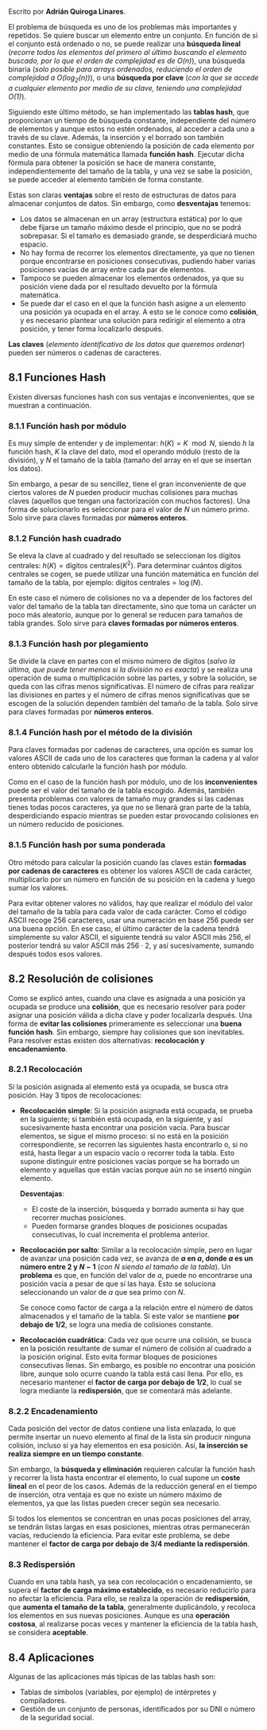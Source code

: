 Escrito por **Adrián Quiroga Linares**.

El problema de búsqueda es uno de los problemas más importantes y repetidos. Se quiere buscar un elemento entre un conjunto. En función de si el conjunto está ordenado o no, se puede realizar una **búsqueda lineal** (*recorre todos los elementos del primero al último buscando el elemento buscado, por lo que el orden de complejidad es de $O(n)$*), una búsqueda binaria (*solo posible para arrays ordenados, reduciendo el orden de complejidad a $O(\log_2(n))$*), o una **búsqueda por clave** (*con la que se accede a cualquier elemento por medio de su clave, teniendo una complejidad $O(1)$*).

Siguiendo este último método, se han implementado las **tablas hash**, que proporcionan un tiempo de búsqueda constante, independiente del número de elementos y aunque estos no estén ordenados, al acceder a cada uno a través de su clave. Además, la inserción y el borrado son también constantes. Esto se consigue obteniendo la posición de cada elemento por medio de una fórmula matemática llamada **función hash**. Ejecutar dicha fórmula para obtener la posición se hace de manera constante, independientemente del tamaño de la tabla, y una vez se sabe la posición, se puede acceder al elemento también de forma constante.

Estas son claras **ventajas** sobre el resto de estructuras de datos para almacenar conjuntos de datos. Sin embargo, como **desventajas** tenemos:

- Los datos se almacenan en un array (estructura estática) por lo que debe fijarse un tamaño máximo desde el principio, que no se podrá sobrepasar. Si el tamaño es demasiado grande, se desperdiciará mucho espacio.
- No hay forma de recorrer los elementos directamente, ya que no tienen porque encontrarse en posiciones consecutivas, pudiendo haber varias posiciones vacías de array entre cada par de elementos.
- Tampoco se pueden almacenar los elementos ordenados, ya que su posición viene dada por el resultado devuelto por la fórmula matemática.
- Se puede dar el caso en el que la función hash asigne a un elemento una posición ya ocupada en el array. A esto se le conoce como **colisión**, y es necesario plantear una solución para redirigir el elemento a otra posición, y tener forma localizarlo después.

**Las claves** (*elemento identificativo de los datos que queremos ordenar*) pueden ser números o cadenas de caracteres.

## 8.1 Funciones Hash
Existen diversas funciones hash con sus ventajas e inconvenientes, que se muestran a continuación.

### 8.1.1 Función hash por módulo
Es muy simple de entender y de implementar: $h(K) = K \mod N$, siendo $h$ la función hash, $K$ la clave del dato, $\text{mod}$ el operando módulo (resto de la división), y $N$ el tamaño de la tabla (tamaño del array en el que se insertan los datos).

Sin embargo, a pesar de su sencillez, tiene el gran inconveniente de que ciertos valores de $N$ pueden producir muchas colisiones para muchas claves (aquellos que tengan una factorización con muchos factores). Una forma de solucionarlo es seleccionar para el valor de $N$ un número primo. Solo sirve para claves formadas por **números enteros**.

### 8.1.2 Función hash cuadrado
Se eleva la clave al cuadrado y del resultado se seleccionan los dígitos centrales: $h(K) = \text{dígitos centrales}(K^2)$. Para determinar cuántos dígitos centrales se cogen, se puede utilizar una función matemática en función del tamaño de la tabla, por ejemplo: $\text{dígitos centrales} = \log(N)$.

En este caso el número de colisiones no va a depender de los factores del valor del tamaño de la tabla tan directamente, sino que toma un carácter un poco más aleatorio, aunque por lo general se reducen para tamaños de tabla grandes. Solo sirve para **claves formadas por números enteros**.

### 8.1.3 Función hash por plegamiento
Se divide la clave en partes con el mismo número de dígitos (*salvo la última, que puede tener menos si la división no es exacta*) y se realiza una operación de suma o multiplicación sobre las partes, y sobre la solución, se queda con las cifras menos significativas. El número de cifras para realizar las divisiones en partes y el número de cifras menos significativas que se escogen de la solución dependen también del tamaño de la tabla. Solo sirve para claves formadas por **números enteros**.

### 8.1.4 Función hash por el método de la división
Para claves formadas por cadenas de caracteres, una opción es sumar los valores ASCII de cada uno de los caracteres que forman la cadena y al valor entero obtenido calcularle la función hash por módulo.

Como en el caso de la función hash por módulo, uno de los **inconvenientes** puede ser el valor del tamaño de la tabla escogido. Además, también presenta problemas con valores de tamaño muy grandes si las cadenas tienes todas pocos caracteres, ya que no se llenará gran parte de la tabla, desperdiciando espacio mientras se pueden estar provocando colisiones en un número reducido de posiciones.

### 8.1.5 Función hash por suma ponderada
Otro método para calcular la posición cuando las claves están **formadas por cadenas de caracteres** es obtener los valores ASCII de cada carácter, multiplicarlo por un número en función de su posición en la cadena y luego sumar los valores.

Para evitar obtener valores no válidos, hay que realizar el módulo del valor del tamaño de la tabla para cada valor de cada carácter. Como el código ASCII recoge 256 caracteres, usar una numeración en base 256 puede ser una buena opción. En ese caso, el último carácter de la cadena tendrá simplemente su valor ASCII, el siguiente tendrá su valor ASCII más $256$, el posterior tendrá su valor ASCII más $256 \cdot 2$, y así sucesivamente, sumando después todos esos valores.

## 8.2 Resolución de colisiones
Como se explicó antes, cuando una clave es asignada a una posición ya ocupada se produce una **colisión**, que es necesario resolver para poder asignar una posición válida a dicha clave y poder localizarla después. Una forma de **evitar las colisiones** primeramente es seleccionar una **buena función hash**. Sin embargo, siempre hay colisiones que son inevitables. Para resolver estas existen dos alternativas: **recolocación y encadenamiento**.

### 8.2.1 Recolocación
Si la posición asignada al elemento está ya ocupada, se busca otra posición. Hay 3 tipos de recolocaciones:

- **Recolocación simple**: Si la posición asignada está ocupada, se prueba en la siguiente; si también está ocupada, en la siguiente, y así sucesivamente hasta encontrar una posición vacía. Para buscar elementos, se sigue el mismo proceso: si no está en la posición correspondiente, se recorren las siguientes hasta encontrarlo o, si no está, hasta llegar a un espacio vacío o recorrer toda la tabla. Esto supone distinguir entre posiciones vacías porque se ha borrado un elemento y aquellas que están vacías porque aún no se insertó ningún elemento.

  **Desventajas**:
  - El coste de la inserción, búsqueda y borrado aumenta si hay que recorrer muchas posiciones.
  - Pueden formarse grandes bloques de posiciones ocupadas consecutivas, lo cual incrementa el problema anterior.

- **Recolocación por salto**: Similar a la recolocación simple, pero en lugar de avanzar una posición cada vez, se avanza de **$a$ en $a$, donde $a$ es un número entre 2 y $N-1$** (*con $N$ siendo el tamaño de la tabla*). Un **problema** es que, en función del valor de $a$, puede no encontrarse una posición vacía a pesar de que sí las haya. Esto se soluciona seleccionando un valor de $a$ que sea primo con $N$.

  Se conoce como factor de carga a la relación entre el número de datos almacenados y el tamaño de la tabla. Si este valor se mantiene **por debajo de 1/2**, se logra una media de colisiones constante.

- **Recolocación cuadrática**: Cada vez que ocurre una colisión, se busca en la posición resultante de sumar el número de colisión al cuadrado a la posición original. Esto evita formar bloques de posiciones consecutivas llenas. Sin embargo, es posible no encontrar una posición libre, aunque solo ocurre cuando la tabla está casi llena. Por ello, es necesario mantener el **factor de carga por debajo de 1/2**, lo cual se logra mediante la **redispersión**, que se comentará más adelante.

### 8.2.2 Encadenamiento
Cada posición del vector de datos contiene una lista enlazada, lo que permite insertar un nuevo elemento al final de la lista sin producir ninguna colisión, incluso si ya hay elementos en esa posición. Así, **la inserción se realiza siempre en un tiempo constante**.

Sin embargo, la **búsqueda y eliminación** requieren calcular la función hash y recorrer la lista hasta encontrar el elemento, lo cual supone un **coste lineal** en el peor de los casos. Además de la reducción general en el tiempo de inserción, otra ventaja es que no existe un número máximo de elementos, ya que las listas pueden crecer según sea necesario.

Si todos los elementos se concentran en unas pocas posiciones del array, se tendrán listas largas en esas posiciones, mientras otras permanecerán vacías, reduciendo la eficiencia. Para evitar este problema, se debe mantener el **factor de carga por debajo de 3/4 mediante la redispersión**.

### 8.3 Redispersión
Cuando en una tabla hash, ya sea con recolocación o encadenamiento, se supera el **factor de carga máximo establecido**, es necesario reducirlo para no afectar la eficiencia. Para ello, se realiza la operación de **redispersión**, que **aumenta el tamaño de la tabla**, generalmente duplicándolo, y recoloca los elementos en sus nuevas posiciones. Aunque es una **operación costosa**, al realizarse pocas veces y mantener la eficiencia de la tabla hash, se considera **aceptable**.


## 8.4 Aplicaciones
Algunas de las aplicaciones más típicas de las tablas hash son:

- Tablas de símbolos (variables, por ejemplo) de intérpretes y compiladores.
- Gestión de un conjunto de personas, identificados por su DNI o número de la seguridad social.

